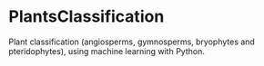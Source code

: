 # PlantsClassification
Plant classification (angiosperms, gymnosperms, bryophytes and pteridophytes), using machine learning with Python.
